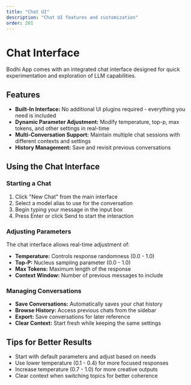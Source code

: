 ```yaml
---
title: "Chat UI"
description: "Chat UI features and customization"
order: 201
---
```


# Chat Interface

Bodhi App comes with an integrated chat interface designed for quick experimentation and exploration of LLM capabilities.

## Features

- **Built-In Interface:** No additional UI plugins required - everything you need is included
- **Dynamic Parameter Adjustment:** Modify temperature, top-p, max tokens, and other settings in real-time
- **Multi-Conversation Support:** Maintain multiple chat sessions with different contexts and settings
- **History Management:** Save and revisit previous conversations

## Using the Chat Interface

### Starting a Chat

1. Click "New Chat" from the main interface
2. Select a model alias to use for the conversation
3. Begin typing your message in the input box
4. Press Enter or click Send to start the interaction

### Adjusting Parameters

The chat interface allows real-time adjustment of:

- **Temperature:** Controls response randomness (0.0 - 1.0)
- **Top-P:** Nucleus sampling parameter (0.0 - 1.0)
- **Max Tokens:** Maximum length of the response
- **Context Window:** Number of previous messages to include

### Managing Conversations

- **Save Conversations:** Automatically saves your chat history
- **Browse History:** Access previous chats from the sidebar
- **Export:** Save conversations for later reference
- **Clear Context:** Start fresh while keeping the same settings

## Tips for Better Results

- Start with default parameters and adjust based on needs
- Use lower temperature (0.1 - 0.4) for more focused responses
- Increase temperature (0.7 - 1.0) for more creative outputs
- Clear context when switching topics for better coherence 